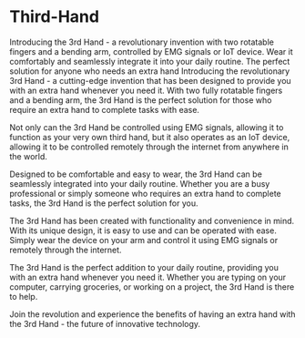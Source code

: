 # Third-Hand
Introducing the 3rd Hand - a revolutionary invention with two rotatable fingers and a bending arm, controlled by EMG signals or IoT device. Wear it comfortably and seamlessly integrate it into your daily routine. The perfect solution for anyone who needs an extra hand
Introducing the revolutionary 3rd Hand - a cutting-edge invention that has been designed to provide you with an extra hand whenever you need it. With two fully rotatable fingers and a bending arm, the 3rd Hand is the perfect solution for those who require an extra hand to complete tasks with ease.

Not only can the 3rd Hand be controlled using EMG signals, allowing it to function as your very own third hand, but it also operates as an IoT device, allowing it to be controlled remotely through the internet from anywhere in the world.

Designed to be comfortable and easy to wear, the 3rd Hand can be seamlessly integrated into your daily routine. Whether you are a busy professional or simply someone who requires an extra hand to complete tasks, the 3rd Hand is the perfect solution for you.

The 3rd Hand has been created with functionality and convenience in mind. With its unique design, it is easy to use and can be operated with ease. Simply wear the device on your arm and control it using EMG signals or remotely through the internet.

The 3rd Hand is the perfect addition to your daily routine, providing you with an extra hand whenever you need it. Whether you are typing on your computer, carrying groceries, or working on a project, the 3rd Hand is there to help.

Join the revolution and experience the benefits of having an extra hand with the 3rd Hand - the future of innovative technology.
